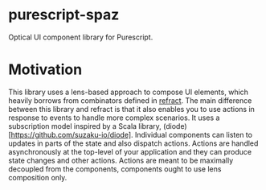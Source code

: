# purescript-spaz
Optical UI component library for Purescript.

# Motivation
This library uses a lens-based approach to compose UI elements, which heavily borrows from combinators defined in [refract](https://github.com/pkamenarsky/purescript-refract).
The main difference between this library and refract is that it also enables you to use actions in response to events to handle more complex scenarios.
It uses a subscription model inspired by a Scala library, (diode)[https://github.com/suzaku-io/diode]. Individual components can listen to updates in parts of the state and also dispatch actions.
Actions are handled asynchronously at the top-level of your application and they can produce state changes and other actions. Actions are meant to be maximally decoupled from the components, components ought to use lens composition only.
